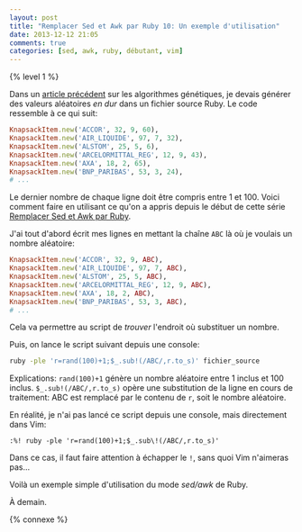 ```yaml
---
layout: post
title: "Remplacer Sed et Awk par Ruby 10: Un exemple d'utilisation"
date: 2013-12-12 21:05
comments: true
categories: [sed, awk, ruby, débutant, vim]
---
```


{% level 1 %}

Dans un [article précédent](http://lkdjiin.github.io/blog/2013/12/11/les-algorithmes-genetiques-demystifies-42-un-probleme-deconomie/)
sur les algorithmes génétiques, je devais générer des valeurs aléatoires
*en dur* dans un fichier source Ruby. Le code ressemble à ce qui suit:

``` ruby
KnapsackItem.new('ACCOR', 32, 9, 60),
KnapsackItem.new('AIR_LIQUIDE', 97, 7, 32),
KnapsackItem.new('ALSTOM', 25, 5, 6),
KnapsackItem.new('ARCELORMITTAL_REG', 12, 9, 43),
KnapsackItem.new('AXA', 18, 2, 65),
KnapsackItem.new('BNP_PARIBAS', 53, 3, 24),
# ...
```

Le dernier nombre de chaque ligne doit être compris entre 1 et 100.
Voici comment faire en utilisant ce qu'on a appris depuis le début
de cette série [Remplacer Sed et Awk par Ruby](http://lkdjiin.github.io/blog/2013/11/29/remplacer-sed-et-awk-par-ruby/).

<!-- more -->

J'ai tout d'abord écrit mes lignes en mettant la chaîne `ABC` là où je voulais
un nombre aléatoire:

``` ruby
KnapsackItem.new('ACCOR', 32, 9, ABC),
KnapsackItem.new('AIR_LIQUIDE', 97, 7, ABC),
KnapsackItem.new('ALSTOM', 25, 5, ABC),
KnapsackItem.new('ARCELORMITTAL_REG', 12, 9, ABC),
KnapsackItem.new('AXA', 18, 2, ABC),
KnapsackItem.new('BNP_PARIBAS', 53, 3, ABC),
# ...
```

Cela va permettre au script de *trouver* l'endroit où substituer un nombre.

Puis, on lance le script suivant depuis une console:

``` bash
ruby -ple 'r=rand(100)+1;$_.sub!(/ABC/,r.to_s)' fichier_source
```

Explications: `rand(100)+1` génère un nombre aléatoire entre 1 inclus et
100 inclus. `$_.sub!(/ABC/,r.to_s)` opère une substitution de la ligne en
cours de traitement: ABC est remplacé par le contenu de `r`, soit le nombre
aléatoire.

En réalité, je n'ai pas lancé ce script depuis une console, mais directement
dans Vim:

``` vim
:%! ruby -ple 'r=rand(100)+1;$_.sub\!(/ABC/,r.to_s)'
```

Dans ce cas, il faut faire attention à échapper le `!`, sans quoi Vim
n'aimeras pas…

Voilà un exemple simple d'utilisation du mode *sed/awk* de Ruby.



<script id='fb33k8u'>(function(i){var f,s=document.getElementById(i);f=document.createElement('iframe');f.src='//api.flattr.com/button/view/?uid=lkdjiin&url='+encodeURIComponent(document.URL);f.title='Flattr';f.height=62;f.width=55;f.style.borderWidth=0;s.parentNode.insertBefore(f,s);})('fb33k8u');</script>

À demain.

{% connexe %}

